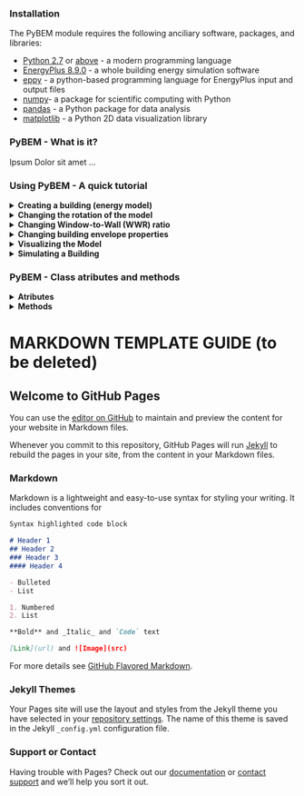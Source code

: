 ### Installation
The PyBEM module requires the following anciliary software, packages, and libraries:
  - [Python 2.7](https://www.python.org/downloads/release/python-2713/) or [above](https://www.python.org/downloads/release/python-373/) - a modern programming language
  - [EnergyPlus 8.9.0](https://github.com/NREL/EnergyPlus/releases/tag/v8.9.0) - a whole building energy simulation software
  - [eppy](https://eppy.readthedocs.io/en/latest/installation.html) - a python-based programming language for EnergyPlus input and output files
  - [numpy](https://www.numpy.org/)- a package for scientific computing with Python 
  - [pandas](https://pandas.pydata.org/) - a Python package for data analysis 
  - [matplotlib](https://matplotlib.org/users/installing.html) - a Python 2D data visualization library

### PyBEM - What is it?
  Ipsum Dolor sit amet ...

### Using PyBEM - A quick tutorial
<details> 
  <summary> <b> Creating a building (energy model) </b> </summary>
  
  First of all we need to import the PyBEM module which includes several auxiliary functions and the BEM class with its attributes and methods.
  
  {% highlight python %}
  from PyBEM import pybem
  from PyBEM.pybem import *
  {% endhighlight %}
  
  Then we call the 'BEM' class to instantiate an building energy model (BEM). To instantiate the class we need to provide (in order): 
  1. Number of floors
  2. Width
  3. Length
  4. Floor Height - by default is set to 3 m
  5. Window-to-Wall Ratio (WWR) - by default is set to 40 (%)
  6. Location - i.e., the path to an EnergyPlus weather file (epw) - a text file that contains Typical Metereological Year data of a specific location. By default, the location is set to Phoenix, AZ. [EnergyPlus website](https://energyplus.net/weather) provides an extensive library of epw files for diferent locations around the globe.
  7. Rotation - by default is set to 0&deg;. PyBEM only supports a rotation angle from 0&deg; to 90&deg; 
  
  Below is an example of how to create a BEM of a 60 by 30 m building with 5 floors with PyBEM. The floor height, location, WWR, and rotation values are the default ones.
  
  {% highlight python %}
  bldg01 = BEM(5, 60, 30)
  {% highlight python %}
  
  The following generates a building of 25 by 70 m building with 15 floors, each one with a floor to ceiling height of 3 m, with a rotation angle of 30&deg;. The location and WWR values are the default ones.
 
  {% highlight python %}
  bldg02 = BEM(15, 25, 70, rotation= 30.0)
  {% highlight python %}
  
</details>

<details> 
  <summary> <b> Changing the rotation of the model </b> </summary>
  After instantiating an energy model by using the BEM class, PyBEM allows to change several object properties such as the rotation of the building. PyBEM only allows to rotate the building model in a continuous range from 0&deg; to 90&deg;. However, due to the rectangular plan shape of the models produced by PyBEM, this ranges allows the simulation of any possible exposure scheme of a shoe box energy model. By default the rotation angle is 0&deg;. Because the original facades can assume different exposures/orientations, PyBEM labels each facade as shown in Figure 1 (below):
  
  - to do - insert Figure 1
  
  To change the rotation (and consequently the orientation) of an already instantiated model, we should use the _changeRotation_ method in the object. This method receives a rotation angles in degrees (float or integer). Below is an example to rotate the instance **bldg01** generated in the previous section.
  
  {% highlight python %}
  bldg01.changeRotation(45)
  {% endhighlight %}
  
</details>


<details> 
  <summary> <b> Changing Window-to-Wall (WWR) ratio </b> </summary>
  
  Content coming soon.
</details>

<details> 
  <summary> <b> Changing building envelope properties </b> </summary>
  
  Content coming soon.
</details>

<details> 
  <summary> <b> Visualizing the Model </b> </summary>
  
  Content coming soon.
</details>


<details> 
  <summary> <b> Simulating a Building </b> </summary>
  
  Content coming soon.
  
</details>

### 

### PyBEM - Class atributes and methods
<details> 
  <summary> <b> Atributes </b> </summary>
  
  Content coming soon.
</details>

<details> 
  <summary> <b> Methods </b> </summary>
  
  Content coming soon.
</details>

# MARKDOWN TEMPLATE GUIDE (to be deleted)
## Welcome to GitHub Pages

You can use the [editor on GitHub](https://github.com/luissds82/buildingenergymodeler.github.io/edit/master/README.md) to maintain and preview the content for your website in Markdown files.

Whenever you commit to this repository, GitHub Pages will run [Jekyll](https://jekyllrb.com/) to rebuild the pages in your site, from the content in your Markdown files.

### Markdown

Markdown is a lightweight and easy-to-use syntax for styling your writing. It includes conventions for

```markdown
Syntax highlighted code block

# Header 1
## Header 2
### Header 3
#### Header 4

- Bulleted
- List

1. Numbered
2. List

**Bold** and _Italic_ and `Code` text

[Link](url) and ![Image](src)
```

For more details see [GitHub Flavored Markdown](https://guides.github.com/features/mastering-markdown/).

### Jekyll Themes

Your Pages site will use the layout and styles from the Jekyll theme you have selected in your [repository settings](https://github.com/luissds82/buildingenergymodeler.github.io/settings). The name of this theme is saved in the Jekyll `_config.yml` configuration file.

### Support or Contact

Having trouble with Pages? Check out our [documentation](https://help.github.com/categories/github-pages-basics/) or [contact support](https://github.com/contact) and we’ll help you sort it out.
